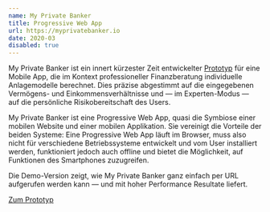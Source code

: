 ```yaml
---
name: My Private Banker
title: Progressive Web App
url: https://myprivatebanker.io
date: 2020-03
disabled: true
---
```

My Private Banker ist ein innert kürzester Zeit entwickelter [Prototyp](https://myprivatebanker.io/) für eine Mobile App, die im Kontext professioneller Finanzberatung individuelle Anlagemodelle berechnet. Dies präzise abgestimmt auf die eingegebenen Vermögens- und Einkommensverhältnisse und — im Experten-Modus — auf die persönliche Risikobereitschaft des Users.

My Private Banker ist eine Progressive Web App, quasi die Symbiose einer mobilen Website und einer mobilen Applikation. Sie vereinigt die Vorteile der beiden Systeme: Eine Progressive Web App läuft im Browser, muss also nicht für verschiedene Betriebssysteme entwickelt und vom User installiert werden, funktioniert jedoch auch offline und bietet die Möglichkeit, auf Funktionen des Smartphones zuzugreifen.

Die Demo-Version zeigt, wie My Private Banker ganz einfach per URL aufgerufen werden kann — und mit hoher Performance Resultate liefert.

[Zum Prototyp](https://myprivatebanker.io/)
